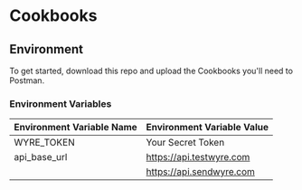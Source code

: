 # Cookbooks

## Environment
To get started, download this repo and upload the Cookbooks you'll need to Postman.

### Environment Variables
| **Environment Variable Name** | **Environment Variable Value**             |
| ----------------------------- | ------------------------------------------ |
| WYRE_TOKEN                    | Your Secret Token                          | 
| api_base_url                  | https://api.testwyre.com 
| | https://api.sendwyre.com |
